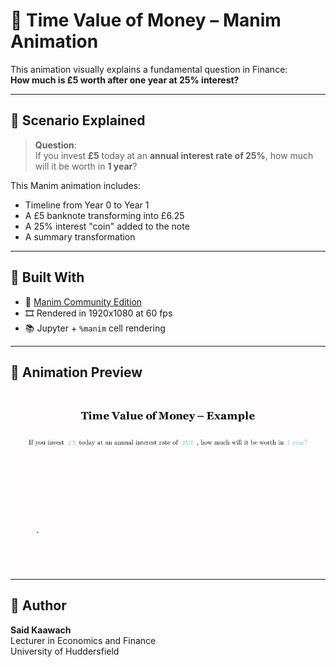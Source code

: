 # 💸 Time Value of Money – Manim Animation

This animation visually explains a fundamental question in Finance:  
**How much is £5 worth after one year at 25% interest?**

---

## 📘 Scenario Explained

> **Question**:  
> If you invest **£5** today at an **annual interest rate of 25%**, how much will it be worth in **1 year**?

This Manim animation includes:
- Timeline from Year 0 to Year 1  
- A £5 banknote transforming into £6.25  
- A 25% interest "coin" added to the note  
- A summary transformation

---

## 🧰 Built With

- 🧮 [Manim Community Edition](https://docs.manim.community/en/stable/)
- 🎞️ Rendered in 1920x1080 at 60 fps
- 📚 Jupyter + `%manim` cell rendering

---

## 🎥 Animation Preview

![Time Value of Money](TVMScene.gif)

---

## 👤 Author

**Said Kaawach**  
Lecturer in Economics and Finance  
University of Huddersfield
